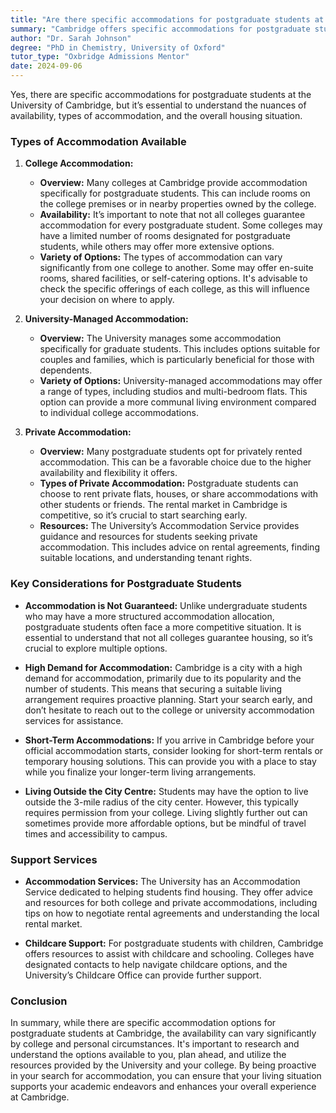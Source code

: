 ```yaml
---
title: "Are there specific accommodations for postgraduate students at Cambridge?"
summary: "Cambridge offers specific accommodations for postgraduate students, including college housing, but availability varies by college."
author: "Dr. Sarah Johnson"
degree: "PhD in Chemistry, University of Oxford"
tutor_type: "Oxbridge Admissions Mentor"
date: 2024-09-06
---
```


Yes, there are specific accommodations for postgraduate students at the University of Cambridge, but it’s essential to understand the nuances of availability, types of accommodation, and the overall housing situation.

### Types of Accommodation Available

1. **College Accommodation:**
   - **Overview:** Many colleges at Cambridge provide accommodation specifically for postgraduate students. This can include rooms on the college premises or in nearby properties owned by the college.
   - **Availability:** It’s important to note that not all colleges guarantee accommodation for every postgraduate student. Some colleges may have a limited number of rooms designated for postgraduate students, while others may offer more extensive options.
   - **Variety of Options:** The types of accommodation can vary significantly from one college to another. Some may offer en-suite rooms, shared facilities, or self-catering options. It's advisable to check the specific offerings of each college, as this will influence your decision on where to apply.

2. **University-Managed Accommodation:**
   - **Overview:** The University manages some accommodation specifically for graduate students. This includes options suitable for couples and families, which is particularly beneficial for those with dependents.
   - **Variety of Options:** University-managed accommodations may offer a range of types, including studios and multi-bedroom flats. This option can provide a more communal living environment compared to individual college accommodations.

3. **Private Accommodation:**
   - **Overview:** Many postgraduate students opt for privately rented accommodation. This can be a favorable choice due to the higher availability and flexibility it offers.
   - **Types of Private Accommodation:** Postgraduate students can choose to rent private flats, houses, or share accommodations with other students or friends. The rental market in Cambridge is competitive, so it’s crucial to start searching early.
   - **Resources:** The University’s Accommodation Service provides guidance and resources for students seeking private accommodation. This includes advice on rental agreements, finding suitable locations, and understanding tenant rights.

### Key Considerations for Postgraduate Students

- **Accommodation is Not Guaranteed:** Unlike undergraduate students who may have a more structured accommodation allocation, postgraduate students often face a more competitive situation. It is essential to understand that not all colleges guarantee housing, so it’s crucial to explore multiple options.
  
- **High Demand for Accommodation:** Cambridge is a city with a high demand for accommodation, primarily due to its popularity and the number of students. This means that securing a suitable living arrangement requires proactive planning. Start your search early, and don’t hesitate to reach out to the college or university accommodation services for assistance.

- **Short-Term Accommodations:** If you arrive in Cambridge before your official accommodation starts, consider looking for short-term rentals or temporary housing solutions. This can provide you with a place to stay while you finalize your longer-term living arrangements.

- **Living Outside the City Centre:** Students may have the option to live outside the 3-mile radius of the city center. However, this typically requires permission from your college. Living slightly further out can sometimes provide more affordable options, but be mindful of travel times and accessibility to campus.

### Support Services

- **Accommodation Services:** The University has an Accommodation Service dedicated to helping students find housing. They offer advice and resources for both college and private accommodations, including tips on how to negotiate rental agreements and understanding the local rental market.

- **Childcare Support:** For postgraduate students with children, Cambridge offers resources to assist with childcare and schooling. Colleges have designated contacts to help navigate childcare options, and the University’s Childcare Office can provide further support.

### Conclusion

In summary, while there are specific accommodation options for postgraduate students at Cambridge, the availability can vary significantly by college and personal circumstances. It's important to research and understand the options available to you, plan ahead, and utilize the resources provided by the University and your college. By being proactive in your search for accommodation, you can ensure that your living situation supports your academic endeavors and enhances your overall experience at Cambridge.
    